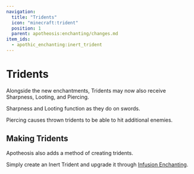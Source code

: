 ```yaml
---
navigation:
  title: "Tridents"
  icon: "minecraft:trident"
  position: 1
  parent: apotheosis:enchanting/changes.md
item_ids:
  - apothic_enchanting:inert_trident
---
```


# Tridents

Alongside the new enchantments, Tridents may now also receive <Color id="blue">Sharpness</Color>, <Color id="blue">Looting</Color>, and <Color id="blue">Piercing</Color>.

Sharpness and Looting function as they do on swords.

Piercing causes thrown tridents to be able to hit additional enemies.

## Making Tridents

<ItemImage id="apothic_enchanting:inert_trident" />

Apotheosis also adds a method of creating tridents.

Simply create an <Color id="blue">Inert Trident</Color> and upgrade it through [Infusion Enchanting](../table/infusion.md).

